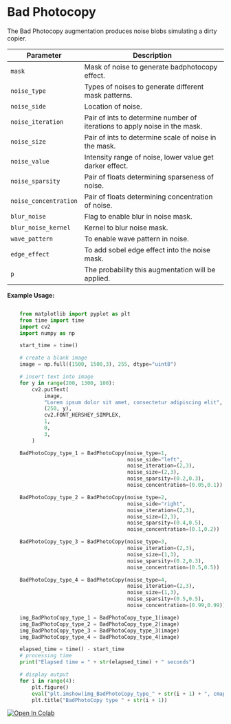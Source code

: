 # Bad Photocopy

The Bad Photocopy augmentation produces noise blobs simulating a dirty copier.

| Parameter            | Description                                                                |
|----------------------|----------------------------------------------------------------------------|
| `mask`               | Mask of noise to generate badphotocopy effect.                             |
| `noise_type`         | Types of noises to generate different mask patterns.                       |
| `noise_side`         | Location of noise.                                                         |
| `noise_iteration`    | Pair of ints to determine number of iterations to apply noise in the mask. |
| `noise_size`         | Pair of ints to determine scale of noise in the mask.                      |
| `noise_value`        | Intensity range of noise, lower value get darker effect.                   |
| `noise_sparsity`	   | Pair of floats determining sparseness of noise.                            |
| `noise_concentration`| Pair of floats determining concentration of noise.                         |
| `blur_noise`         | Flag to enable blur in noise mask.                                         |
| `blur_noise_kernel`  | Kernel to blur noise mask.                                                 |
| `wave_pattern`       | To enable wave pattern in noise.                                           |
| `edge_effect`        | To add sobel edge effect into the noise mask.                              |
| `p`                  | The probability this augmentation will be applied.                         |


**Example Usage:**
```python

    from matplotlib import pyplot as plt
    from time import time
    import cv2
    import numpy as np

    start_time = time()

    # create a blank image
    image = np.full((1500, 1500,3), 255, dtype="uint8")

    # insert text into image
    for y in range(200, 1300, 100):
        cv2.putText(
            image,
            "Lorem ipsum dolor sit amet, consectetur adipiscing elit",
            (250, y),
            cv2.FONT_HERSHEY_SIMPLEX,
            1,
            0,
            3,
        )

    BadPhotoCopy_type_1 = BadPhotoCopy(noise_type=1,
                                       noise_side="left",
                                       noise_iteration=(2,3),
                                       noise_size=(2,3),
                                       noise_sparsity=(0.2,0.3),
                                       noise_concentration=(0.05,0.1))

    BadPhotoCopy_type_2 = BadPhotoCopy(noise_type=2,
                                       noise_side="right",
                                       noise_iteration=(2,3),
                                       noise_size=(2,3),
                                       noise_sparsity=(0.4,0.5),
                                       noise_concentration=(0.1,0.2))

    BadPhotoCopy_type_3 = BadPhotoCopy(noise_type=3,
                                       noise_iteration=(2,3),
                                       noise_size=(1,3),
                                       noise_sparsity=(0.2,0.3),
                                       noise_concentration=(0.5,0.5))

    BadPhotoCopy_type_4 = BadPhotoCopy(noise_type=4,
                                       noise_iteration=(2,3),
                                       noise_size=(1,3),
                                       noise_sparsity=(0.5,0.5),
                                       noise_concentration=(0.99,0.99))

    img_BadPhotoCopy_type_1 = BadPhotoCopy_type_1(image)
    img_BadPhotoCopy_type_2 = BadPhotoCopy_type_2(image)
    img_BadPhotoCopy_type_3 = BadPhotoCopy_type_3(image)
    img_BadPhotoCopy_type_4 = BadPhotoCopy_type_4(image)

    elapsed_time = time() - start_time
    # processing time
    print("Elapsed time = " + str(elapsed_time) + " seconds")

    # display output
    for i in range(4):
        plt.figure()
        eval("plt.imshow(img_BadPhotoCopy_type_" + str(i + 1) + ", cmap='gray')")
        plt.title("BadPhotoCopy type " + str(i + 1))

```


[![Open In Colab](https://colab.research.google.com/assets/colab-badge.svg)](https://colab.research.google.com/drive/1_n7atcI-xVSpnV17YuzZhd9ISe735fBo?usp=sharing)

